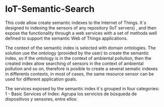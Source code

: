 # IoT-Semantic-Search
This code allow create semantic indexes to the Internet of Things. It´s designed to indexing the sensors of any repository (IoT servers) , and then expose the functionality through a web services with a set of methods well defined to support the semantic Web of Things applications.

The context of the semantic index is selected with domain ontologies. The solution use the ontology (provided by the user) to create the semantic index, so if the ontology is in the context of ambiental pollution, then the created index allow searching of sensors in the context of ambiental pollution and so on, therefore is posible to create a several sematic indexes in differents contexts, in most of cases, the same resource sensor can be used for different application goals.

The services exposed by the semantic index it´s grouped in four categories:
1 - Basic Services of Index: Agrupa los servicios de búsqueda de dispositivos y sensores, entre ellos: 
